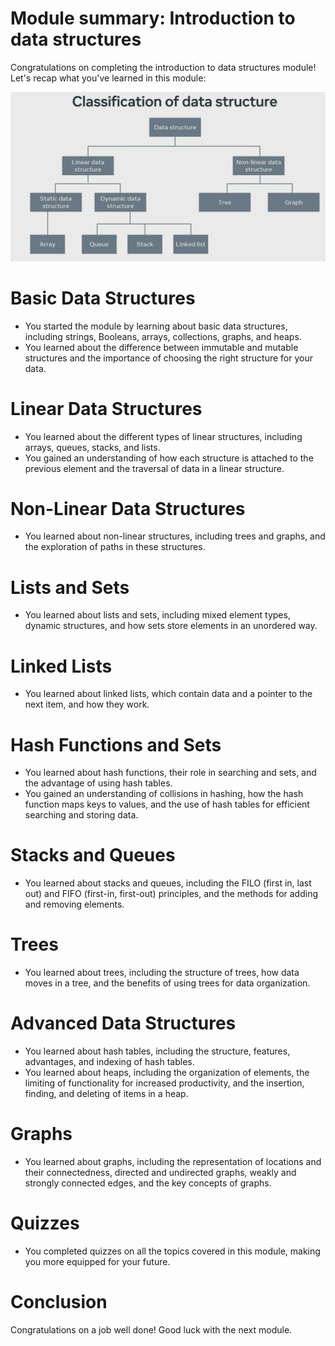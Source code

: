 # Module summary: Introduction to data structures

Congratulations on completing the introduction to data structures module! Let's recap what you've learned in this module:

![Screenshot 2023-02-11 at 6.13.24 PM.png](Module%20summary%20Introduction%20to%20data%20structures%206c6557b1918b4ad4aecd49f9d3c9c552/Screenshot_2023-02-11_at_6.13.24_PM.png)

# Basic Data Structures

- You started the module by learning about basic data structures, including strings, Booleans, arrays, collections, graphs, and heaps.
- You learned about the difference between immutable and mutable structures and the importance of choosing the right structure for your data.

# Linear Data Structures

- You learned about the different types of linear structures, including arrays, queues, stacks, and lists.
- You gained an understanding of how each structure is attached to the previous element and the traversal of data in a linear structure.

# Non-Linear Data Structures

- You learned about non-linear structures, including trees and graphs, and the exploration of paths in these structures.

# Lists and Sets

- You learned about lists and sets, including mixed element types, dynamic structures, and how sets store elements in an unordered way.

# Linked Lists

- You learned about linked lists, which contain data and a pointer to the next item, and how they work.

# Hash Functions and Sets

- You learned about hash functions, their role in searching and sets, and the advantage of using hash tables.
- You gained an understanding of collisions in hashing, how the hash function maps keys to values, and the use of hash tables for efficient searching and storing data.

# Stacks and Queues

- You learned about stacks and queues, including the FILO (first in, last out) and FIFO (first-in, first-out) principles, and the methods for adding and removing elements.

# Trees

- You learned about trees, including the structure of trees, how data moves in a tree, and the benefits of using trees for data organization.

# Advanced Data Structures

- You learned about hash tables, including the structure, features, advantages, and indexing of hash tables.
- You learned about heaps, including the organization of elements, the limiting of functionality for increased productivity, and the insertion, finding, and deleting of items in a heap.

# Graphs

- You learned about graphs, including the representation of locations and their connectedness, directed and undirected graphs, weakly and strongly connected edges, and the key concepts of graphs.

# Quizzes

- You completed quizzes on all the topics covered in this module, making you more equipped for your future.

# Conclusion

Congratulations on a job well done! Good luck with the next module.